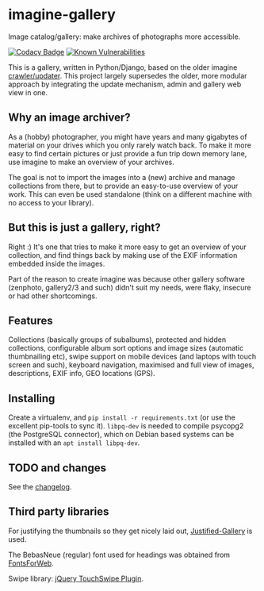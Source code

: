 imagine-gallery
===============

Image catalog/gallery: make archives of photographs more accessible.

[![Codacy Badge](https://api.codacy.com/project/badge/Grade/e092556230da4cb6b3e7ab9e04cf6a96)](https://www.codacy.com/app/aquatix/imagine-gallery?utm_source=github.com&amp;utm_medium=referral&amp;utm_content=aquatix/imagine-gallery&amp;utm_campaign=Badge_Grade)
[![Known Vulnerabilities](https://snyk.io/test/github/aquatix/imagine-gallery/badge.svg?targetFile=requirements.txt)](https://snyk.io/test/github/aquatix/imagine-gallery?targetFile=requirements.txt)

This is a gallery, written in Python/Django, based on the older imagine
[crawler/updater](https://github.com/aquatix/imagine-crawler). This project
largely supersedes the older, more modular approach by integrating the update
mechanism, admin and gallery web view in one.


## Why an image archiver?

As a (hobby) photographer, you might have years and many gigabytes of material
on your drives which you only rarely watch back. To make it more easy to find
certain pictures or just provide a fun trip down memory lane, use imagine to
make an overview of your archives.

The goal is not to import the images into a (new) archive and manage collections
from there, but to provide an easy-to-use overview of your work. This can even
be used standalone (think on a different machine with no access to your library).


## But this is just a gallery, right?

Right :) It's one that tries to make it more easy to get an overview of your
collection, and find things back by making use of the EXIF information embedded
inside the images.

Part of the reason to create imagine was because other gallery software (zenphoto,
gallery2/3 and such) didn't suit my needs, were flaky, insecure or had other
shortcomings.


## Features

Collections (basically groups of subalbums), protected and hidden collections,
configurable album sort options and image sizes (automatic thumbnailing etc),
swipe support on mobile devices (and laptops with touch screen and such),
keyboard navigation, maximised and full view of images, descriptions, EXIF info, GEO locations (GPS).


## Installing

Create a virtualenv, and `pip install -r requirements.txt` (or use the excellent
pip-tools to sync it). `libpq-dev` is needed to compile psycopg2 (the PostgreSQL
connector), which on Debian based systems can be installed with an
`apt install libpq-dev`.


## TODO and changes

See the [changelog](https://github.com/aquatix/imagine-gallery/blob/master/CHANGELOG.md).


## Third party libraries

For justifying the thumbnails so they get nicely laid out, [Justified-Gallery](https://github.com/miromannino/Justified-Gallery)
is used.

The BebasNeue (regular) font used for headings was obtained from [FontsForWeb](http://fontsforweb.com/font/show?id=1962).

Swipe library: [jQuery TouchSwipe Plugin](https://github.com/mattbryson/TouchSwipe-Jquery-Plugin).
